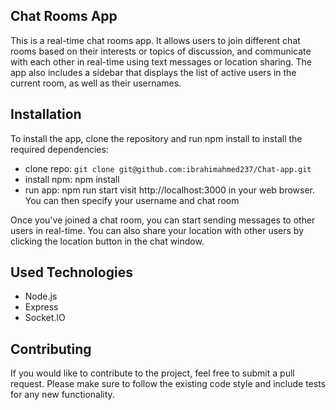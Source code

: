 
## Chat Rooms App

This is a real-time chat rooms app. It allows users to join different chat rooms based on their interests or topics of discussion, and communicate with each other in real-time using text messages or location sharing. The app also includes a sidebar that displays the list of active users in the current room, as well as their usernames.
## Installation

To install the app, clone the repository and run npm install to install the required dependencies:

- clone repo:
`git clone git@github.com:ibrahimahmed237/Chat-app.git`
- install npm:
npm install
- run app:
npm run start
visit http://localhost:3000 in your web browser. You can then specify your username and chat room

Once you've joined a chat room, you can start sending messages to other users in real-time. You can also share your location with other users by clicking the location button in the chat window.
## Used Technologies

- Node.js
- Express 
- Socket.IO 
## Contributing

If you would like to contribute to the project, feel free to submit a pull request. Please make sure to follow the existing code style and include tests for any new functionality.
